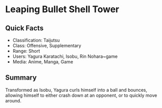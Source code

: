 # Leaping Bullet Shell Tower

## Quick Facts
- Classification: Taijutsu
- Class: Offensive, Supplementary
- Range: Short
- Users: Yagura Karatachi, Isobu, Rin Nohara~game
- Media: Anime, Manga, Game

## Summary
Transformed as Isobu, Yagura curls himself into a ball and bounces, allowing himself to either crash down at an opponent, or to quickly move around.

